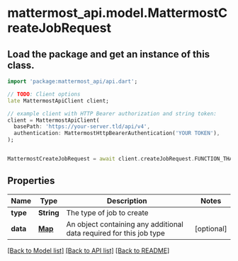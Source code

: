 # mattermost_api.model.MattermostCreateJobRequest

## Load the package and get an instance of this class.
```dart
import 'package:mattermost_api/api.dart';

// TODO: Client options
late MattermostApiClient client;

// example client with HTTP Bearer authorization and string token:
client = MattermostApiClient(
  basePath: 'https://your-server.tld/api/v4',
  authentication: MattermostHttpBearerAuthentication('YOUR TOKEN'),
);


MattermostCreateJobRequest = await client.createJobRequest.FUNCTION_THAT_RETURNS_THIS_CLASS();

```

## Properties
Name | Type | Description | Notes
------------ | ------------- | ------------- | -------------
**type** | **String** | The type of job to create | 
**data** | [**Map**](.md) | An object containing any additional data required for this job type | [optional] 

[[Back to Model list]](../GENERATED_README.md#documentation-for-models) [[Back to API list]](../GENERATED_README.md#documentation-for-api-endpoints) [[Back to README]](../GENERATED_README.md)


